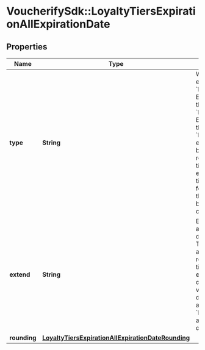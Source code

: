 # VoucherifySdk::LoyaltyTiersExpirationAllExpirationDate

## Properties

| Name | Type | Description | Notes |
| ---- | ---- | ----------- | ----- |
| **type** | **String** | What triggers the tier to expire for a customer.     &#x60;END_OF_PERIOD&#x60;: Expire tier at the end of the period.     &#x60;END_OF_NEXT_PERIOD&#x60;:  Expire tier at the end of the next period.   &#x60;BALANCE_DROP&#x60;: Tier expires when the points balance drops below the required range of the tier.   &#x60;CUSTOM&#x60;: Tier expires after a certain time period passes following the instance the points balance drops below the required range of the tier. |  |
| **extend** | **String** | Extend the expiration by adding extra months or days in ISO 8601 format. The tier will remain active even though it reaches its expiration time period. For example, a tier with a duration of &#x60;P3M&#x60; will be valid for an additional duration of 3 months and a tier with a duration of &#x60;P1D&#x60; will be valid for an additional duration of 1 day. |  |
| **rounding** | [**LoyaltyTiersExpirationAllExpirationDateRounding**](LoyaltyTiersExpirationAllExpirationDateRounding.md) |  | [optional] |

